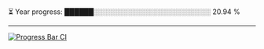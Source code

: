 
⏳ Year progress: ██████░░░░░░░░░░░░░░░░░░░░░░░░ 20.94 %

---

[![Progress Bar CI](https://github.com/thatoranzhevyy/thatoranzhevyy/actions/workflows/node.js.yml/badge.svg)](https://github.com/thatoranzhevyy/thatoranzhevyy/actions/workflows/node.js.yml)

